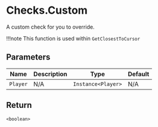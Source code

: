 # Checks.Custom
A custom check for you to override.

!!!note
    This function is used within `GetClosestToCursor`

## Parameters
| Name     | Description | Type               | Default |
| -------- | ----------- | ------------------ | ------- |
| `Player` | N/A         | `Instance<Player>` | N/A     |

## Return
`<boolean>`